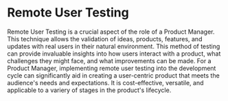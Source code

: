 # Remote User Testing

Remote User Testing is a crucial aspect of the role of a Product Manager. This technique allows the validation of ideas, products, features, and updates with real users in their natural environment. This method of testing can provide invaluable insights into how users interact with a product, what challenges they might face, and what improvements can be made. For a Product Manager, implementing remote user testing into the development cycle can significantly aid in creating a user-centric product that meets the audience's needs and expectations. It is cost-effective, versatile, and applicable to a variery of stages in the product's lifecycle.